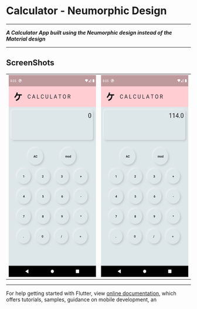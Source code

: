 # Calculator - Neumorphic Design
---

***A Calculator App built using the Neumorphic design instead of the Material design***


---
ScreenShots
---
  <table>
    <tr>
      <td><img src="https://raw.githubusercontent.com/kevkanae/Flutter-Calculator/master/extra/1.png" alt="App SS" width="300" height="550" /></td>
    <td><img src="https://raw.githubusercontent.com/kevkanae/Flutter-Calculator/master/extra/2.png" alt="App SS" width="300" height="550" /></td>
    </tr>
  </table>
  
---

 




For help getting started with Flutter, view
[online documentation](https://flutter.dev/docs), which offers tutorials,
samples, guidance on mobile development, an
